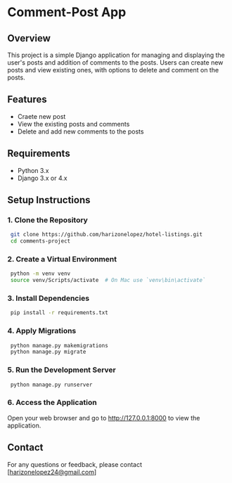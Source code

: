 #  Comment-Post App


## Overview

 This project is a simple Django application for managing and displaying the user's posts and addition of comments to the posts. Users can create new posts and view existing ones, with options to delete and comment on the posts.

## Features

- Craete new post
- View the existing posts and comments
- Delete and add new comments to the posts

## Requirements

- Python 3.x
- Django 3.x or 4.x

## Setup Instructions

### 1. Clone the Repository

```sh
 git clone https://github.com/harizonelopez/hotel-listings.git
 cd comments-project
```

### 2. Create a Virtual Environment

```sh
 python -m venv venv
 source venv/Scripts/activate  # On Mac use `venv\bin\activate`
```

### 3. Install Dependencies

```sh
 pip install -r requirements.txt
```

### 4. Apply Migrations

```sh
 python manage.py makemigrations
 python manage.py migrate
```

### 5. Run the Development Server

```sh
 python manage.py runserver
```

### 6. Access the Application

 Open your web browser and go to http://127.0.0.1:8000 to view the application.

## Contact
 For any questions or feedback, please contact [harizonelopez24@gmail.com]
